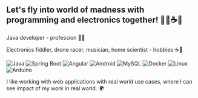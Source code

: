 ## Let's fly into world of madness with programming and electronics together! 👨‍💻☕🤯

Java developer - profession 👨‍💻

Electronics fiddler, drone racer, musician, home scientist - hobbies ☕🤯

![Java](https://img.shields.io/badge/Code-Java-informational?style=flat&logo=java&color=007396)
![Spring Boot](https://img.shields.io/badge/Framework-Spring_Boot-informational?style=flat&logo=springboot&color=6DB33F)
![Angular](https://img.shields.io/badge/Frontend-Angular-informational?style=flat&logo=angular&color=DD0031)
![Android](https://img.shields.io/badge/Mobile-Android-informational?style=flat&logo=android&color=3DDC84)
![MySQL](https://img.shields.io/badge/Database-MySQL-informational?style=flat&logo=mysql&color=4479A1)
![Docker](https://img.shields.io/badge/DevOps-Docker-informational?style=flat&logo=docker&color=2496ED)
![Linux](https://img.shields.io/badge/System-Linux-informational?style=flat&logo=linux&color=FCC624)
![Arduino](https://img.shields.io/badge/Hardware-Arduino-informational?style=flat&logo=arduino&color=00979D)

I like working with web applications with real world use cases, where I can see impact of my work in real world. 🌍 

